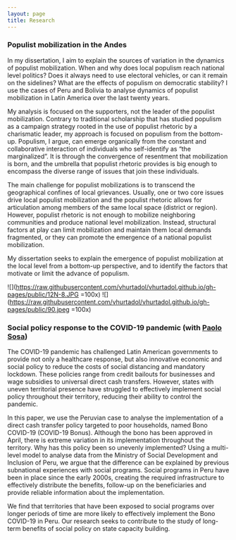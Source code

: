 ```yaml
---
layout: page
title: Research
---
```


### Populist mobilization in the Andes

In my dissertation, I aim to explain the sources of variation in the dynamics of populist mobilization. When and why does local populism reach national level politics? Does it always need to use electoral vehicles, or can it remain on the sidelines? What are the effects of populism on democratic stability? I use the cases of Peru and Bolivia to analyse dynamics of populist mobilization in Latin America over the last twenty years.

My analysis is focused on the supporters, not the leader of the populist mobilization. Contrary to traditional scholarship that has studied populism as a campaign strategy rooted in the use of populist rhetoric by a charismatic leader, my approach is focused on populism from the bottom-up. Populism, I argue, can emerge organically from the constant and collaborative interaction of individuals who self-identify as “the marginalized”. It is through the convergence of resentment that mobilization is born, and the umbrella that populist rhetoric provides is big enough to encompass the diverse range of issues that join these individuals.

The main challenge for populist mobilizations is to transcend the geographical confines of local grievances. Usually, one or two core issues drive local populist mobilization and the populist rhetoric allows for articulation among members of the same local space (district or region). However, populist rhetoric is not enough to mobilize neighboring communities and produce national level mobilization. Instead, structural factors at play can limit mobilization and maintain them local demands fragmented, or they can promote the emergence of a national populist mobilization.

My dissertation seeks to explain the emergence of populist mobilization at the local level from a bottom-up perspective, and to identify the factors that motivate or limit the advance of populism.

![](https://raw.githubusercontent.com/vhurtadol/vhurtadol.github.io/gh-pages/public/12N-8.JPG =100x) ![](https://raw.githubusercontent.com/vhurtadol/vhurtadol.github.io/gh-pages/public/90.jpeg =100x)



### Social policy response to the COVID-19 pandemic (with [Paolo Sosa](https://paolososavillagarcia.com))

The COVID-19 pandemic has challenged Latin American governments to provide not only a healthcare response, but also innovative economic and social policy to reduce the costs of social distancing and mandatory lockdown. These policies range from credit bailouts for businesses and wage subsidies to universal direct cash transfers. However, states with uneven territorial presence have struggled to effectively implement social policy throughout their territory, reducing their ability to control the pandemic. 

In this paper, we use the Peruvian case to analyse the implementation of a direct cash transfer policy targeted to poor households, named Bono COVID-19 (COVID-19 Bonus). Although the bono has been approved in April, there is extreme variation in its implementation throughout the territory. Why has this policy been so unevenly implemented? Using a multi-level model to analyse data from the Ministry of Social Development and Inclusion of Peru, we argue that the difference can be explained by previous subnational experiences with social programs. Social programs in Peru have been in place since the early 2000s, creating the required infrastructure to effectively distribute the benefits, follow-up on the beneficiaries and provide reliable information about the implementation. 

We find that territories that have been exposed to social programs over longer periods of time are more likely to effectively implement the Bono COVID-19 in Peru. Our research seeks to contribute to the study of long-term benefits of social policy on state capacity building.
